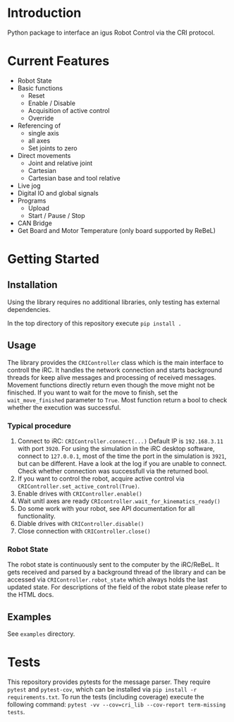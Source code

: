 # Introduction 
Python package to interface an igus Robot Control via the CRI protocol.

# Current Features
- Robot State
- Basic functions
    - Reset
    - Enable / Disable
    - Acquisition of active control
    - Override
- Referencing of 
    - single axis
    - all axes
    - Set joints to zero
- Direct movements
    - Joint and relative joint
    - Cartesian
    - Cartesian base and tool relative
- Live jog
- Digital IO and global signals
- Programs
    - Upload
    - Start / Pause / Stop
- CAN Bridge
- Get Board and Motor Temperature (only board supported by ReBeL)

# Getting Started
## Installation
Using the library requires no additional libraries, only testing has external dependencies.

In the top directory of this repository execute `pip install .`

## Usage
The library provides the `CRIController` class which is the main interface to controll the iRC. It handles the network connection and starts background threads for keep alive messages and processing of received messages. Movement functions directly return even though the move might not be finisched. If you want to wait for the move to finish, set the `wait_move_finished` parameter to `True`.
Most function return a bool to check whether the execution was successful.

### Typical procedure
1. Connect to iRC: `CRIController.connect(...)` Default IP is `192.168.3.11` with port `3920`. For using the simulation in the iRC desktop software, connect to `127.0.0.1`, most of the time the port in the simulation is `3921`, but can be different. Have a look at the log if you are unable to connect. Check whether connection was successfull via the returned bool.
2. If you want to control the robot, acquire active control via `CRIController.set_active_control(True)`.
3. Enable drives with `CRIController.enable()`
4. Wait unitl axes are ready `CRIcontroller.wait_for_kinematics_ready()`
5. Do some work with your robot, see API documentation for all functionality.
6. Diable drives with `CRIController.disable()`
7. Close connection with `CRIController.close()`

### Robot State
The robot state is continuously sent to the computer by the iRC/ReBeL. It gets received and parsed by a background thread of the library and can be accessed via `CRIController.robot_state` which always holds the last updated state. For descriptions of the field of the robot state please refer to the HTML docs.

## Examples
See `examples` directory.

# Tests
This repository provides pytests for the message parser. They require `pytest` and `pytest-cov`, which can be installed via `pip install -r requirements.txt`. To run the tests (including coverage) execute the following command: `pytest -vv --cov=cri_lib --cov-report term-missing tests`. 

